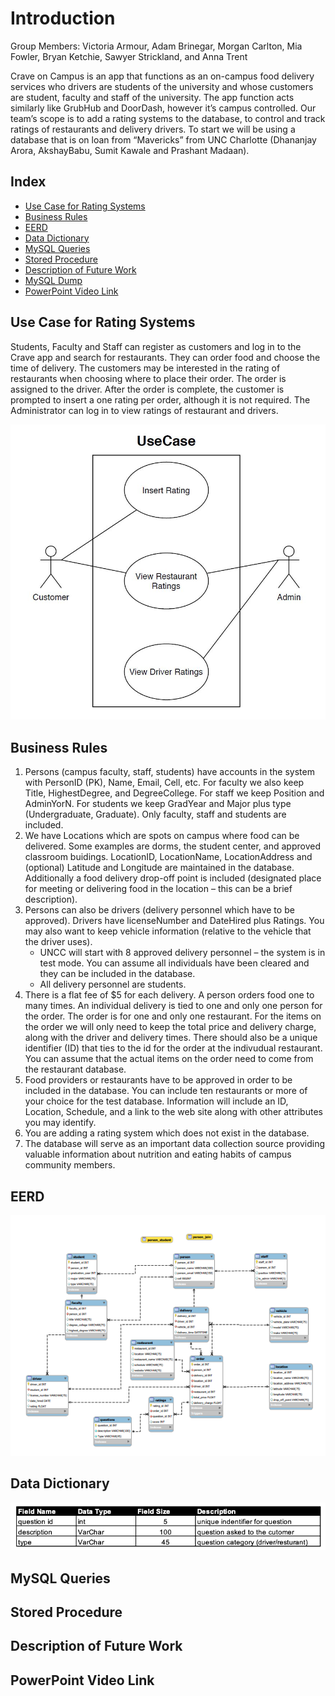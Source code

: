 # Introduction

Group Members: Victoria Armour, Adam Brinegar, Morgan Carlton, Mia Fowler, Bryan Ketchie, Sawyer Strickland, and Anna Trent

Crave on Campus is an app that functions as an on-campus food delivery services who drivers are students of the university and whose customers are student, faculty and staff of the university. The app function acts similarly like GrubHub and DoorDash, however it’s campus controlled. Our team’s scope is to add a rating systems to the database, to control and track ratings of restaurants and delivery drivers. To start we will be using a database that is on loan from “Mavericks” from UNC Charlotte (Dhananjay Arora, AkshayBabu, Sumit Kawale and Prashant Madaan).  

## Index
* [Use Case for Rating Systems](#use-case-for-rating-systems)
* [Business Rules](#business-rules)
* [EERD](#eerd)
* [Data Dictionary](#data-dictionary)
* [MySQL Queries](#mysql-queries)
* [Stored Procedure](#stored-procedure)
* [Description of Future Work](#description-of-future-work)
* [MySQL Dump](#mysql-dump)
* [PowerPoint Video Link](#powerpoint-video-link)


## Use Case for Rating Systems

Students, Faculty and Staff can register as customers and log in to the Crave app and search for restaurants. They can order food and choose the time of delivery. The customers may be interested in the rating of restaurants when choosing where to place their order. The order is assigned to the driver. After the order is complete, the customer is prompted to insert a one rating per order, although it is not required. The Administrator can log in to view ratings of restaurant and drivers.  

![](images/UseCase.jpg)

## Business Rules

1. Persons (campus faculty, staff, students) have accounts in the system with PersonID (PK), Name, Email, Cell, etc.  For faculty we also keep Title, HighestDegree, and DegreeCollege.  For staff we keep Position and AdminYorN.  For students we keep GradYear and Major plus type (Undergraduate, Graduate).  Only faculty, staff and students are included.
2. We have Locations which are spots on campus where food can be delivered.  Some examples are dorms, the student center, and approved classroom buidings.  LocationID, LocationName, LocationAddress and (optional) Latitude and Longitude are maintained in the database. Additionally a food delivery drop-off point is included (designated place for meeting or delivering food in the location – this can be a brief description).
3. Persons can also be drivers (delivery personnel which have to be approved). Drivers have licenseNumber and DateHired plus Ratings. You may also want to keep vehicle information (relative to the vehicle that the driver uses).
    - UNCC will start with 8 approved delivery personnel – the system is in test mode.  You can assume all individuals have been cleared and they can be included in the database.  
    - All delivery personnel are students.
4. There is a flat fee of $5 for each delivery.  A person orders food one to many times.  An individual delivery is tied to one and only one person for the order.  The order is for one and only one restaurant.  For the items on the order we will only need to keep the total price and delivery charge, along with the driver and delivery times.  There should also be a unique identifier (ID) that ties to the id for the order at the indivudual restaurant.  You can assume that the actual items on the order need to come from the restaurant database.
5. Food providers or restaurants have to be approved in order to be included in the database.  You can include ten restaurants or more of your choice for the test database.  Information will include an ID, Location, Schedule, and a link to the web site along with other attributes you may identify.
6. You are adding a rating system which does not exist in the database.
7. The database will serve as an important data collection source providing valuable information about nutrition and eating habits of campus community members.


## EERD

![](data/EERD.png)

## Data Dictionary

![](images/DataDictionary.png)

## MySQL Queries


## Stored Procedure

## Description of Future Work

## PowerPoint Video Link
  

  
  
  

  
  
